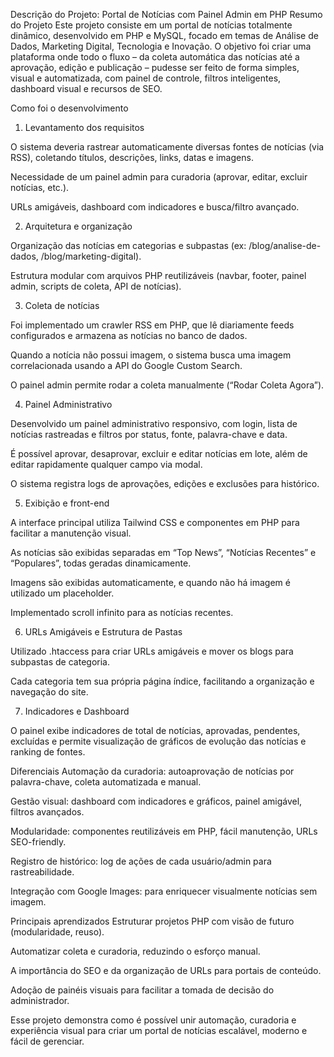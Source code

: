 Descrição do Projeto: Portal de Notícias com Painel Admin em PHP
Resumo do Projeto
Este projeto consiste em um portal de notícias totalmente dinâmico, desenvolvido em PHP e MySQL, focado em temas de Análise de Dados, Marketing Digital, Tecnologia e Inovação.
O objetivo foi criar uma plataforma onde todo o fluxo – da coleta automática das notícias até a aprovação, edição e publicação – pudesse ser feito de forma simples, visual e automatizada, com painel de controle, filtros inteligentes, dashboard visual e recursos de SEO.

Como foi o desenvolvimento
1. Levantamento dos requisitos

O sistema deveria rastrear automaticamente diversas fontes de notícias (via RSS), coletando títulos, descrições, links, datas e imagens.

Necessidade de um painel admin para curadoria (aprovar, editar, excluir notícias, etc.).

URLs amigáveis, dashboard com indicadores e busca/filtro avançado.

2. Arquitetura e organização

Organização das notícias em categorias e subpastas (ex: /blog/analise-de-dados, /blog/marketing-digital).

Estrutura modular com arquivos PHP reutilizáveis (navbar, footer, painel admin, scripts de coleta, API de notícias).

3. Coleta de notícias

Foi implementado um crawler RSS em PHP, que lê diariamente feeds configurados e armazena as notícias no banco de dados.

Quando a notícia não possui imagem, o sistema busca uma imagem correlacionada usando a API do Google Custom Search.

O painel admin permite rodar a coleta manualmente (“Rodar Coleta Agora”).

4. Painel Administrativo

Desenvolvido um painel administrativo responsivo, com login, lista de notícias rastreadas e filtros por status, fonte, palavra-chave e data.

É possível aprovar, desaprovar, excluir e editar notícias em lote, além de editar rapidamente qualquer campo via modal.

O sistema registra logs de aprovações, edições e exclusões para histórico.

5. Exibição e front-end

A interface principal utiliza Tailwind CSS e componentes em PHP para facilitar a manutenção visual.

As notícias são exibidas separadas em “Top News”, “Notícias Recentes” e “Populares”, todas geradas dinamicamente.

Imagens são exibidas automaticamente, e quando não há imagem é utilizado um placeholder.

Implementado scroll infinito para as notícias recentes.

6. URLs Amigáveis e Estrutura de Pastas

Utilizado .htaccess para criar URLs amigáveis e mover os blogs para subpastas de categoria.

Cada categoria tem sua própria página índice, facilitando a organização e navegação do site.

7. Indicadores e Dashboard

O painel exibe indicadores de total de notícias, aprovadas, pendentes, excluídas e permite visualização de gráficos de evolução das notícias e ranking de fontes.

Diferenciais
Automação da curadoria: autoaprovação de notícias por palavra-chave, coleta automatizada e manual.

Gestão visual: dashboard com indicadores e gráficos, painel amigável, filtros avançados.

Modularidade: componentes reutilizáveis em PHP, fácil manutenção, URLs SEO-friendly.

Registro de histórico: log de ações de cada usuário/admin para rastreabilidade.

Integração com Google Images: para enriquecer visualmente notícias sem imagem.

Principais aprendizados
Estruturar projetos PHP com visão de futuro (modularidade, reuso).

Automatizar coleta e curadoria, reduzindo o esforço manual.

A importância do SEO e da organização de URLs para portais de conteúdo.

Adoção de painéis visuais para facilitar a tomada de decisão do administrador.

Esse projeto demonstra como é possível unir automação, curadoria e experiência visual para criar um portal de notícias escalável, moderno e fácil de gerenciar.
